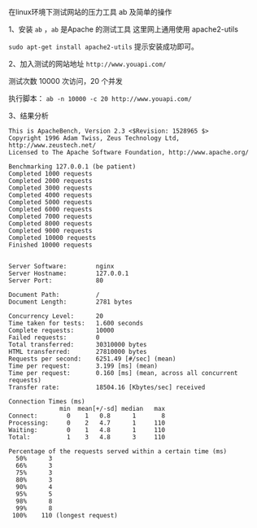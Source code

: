 
在linux环境下测试网站的压力工具 ab 及简单的操作

1、安装 `ab` ，`ab` 是Apache 的测试工具 这里网上通用使用 apache2-utils

  ` sudo apt-get install apache2-utils ` 提示安装成功即可。

2、加入测试的网站地址 `http://www.youapi.com/` 
  
  测试次数 10000 次访问，20 个并发
  
  执行脚本： `ab -n 10000 -c 20 http://www.youapi.com/`
  
3、结果分析
  
  ```
  This is ApacheBench, Version 2.3 <$Revision: 1528965 $>
  Copyright 1996 Adam Twiss, Zeus Technology Ltd, http://www.zeustech.net/
  Licensed to The Apache Software Foundation, http://www.apache.org/

  Benchmarking 127.0.0.1 (be patient)
  Completed 1000 requests
  Completed 2000 requests
  Completed 3000 requests
  Completed 4000 requests
  Completed 5000 requests
  Completed 6000 requests
  Completed 7000 requests
  Completed 8000 requests
  Completed 9000 requests
  Completed 10000 requests
  Finished 10000 requests


  Server Software:        nginx
  Server Hostname:        127.0.0.1
  Server Port:            80

  Document Path:          /
  Document Length:        2781 bytes

  Concurrency Level:      20
  Time taken for tests:   1.600 seconds
  Complete requests:      10000
  Failed requests:        0
  Total transferred:      30310000 bytes
  HTML transferred:       27810000 bytes
  Requests per second:    6251.49 [#/sec] (mean)
  Time per request:       3.199 [ms] (mean)
  Time per request:       0.160 [ms] (mean, across all concurrent requests)
  Transfer rate:          18504.16 [Kbytes/sec] received

  Connection Times (ms)
                min  mean[+/-sd] median   max
  Connect:        0    1   0.8      1       8
  Processing:     0    2   4.7      1     110
  Waiting:        0    1   4.8      1     110
  Total:          1    3   4.8      3     110

  Percentage of the requests served within a certain time (ms)
    50%      3
    66%      3
    75%      3
    80%      3
    90%      4
    95%      5
    98%      8
    99%      8
   100%    110 (longest request)
  ```
















